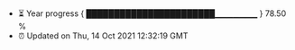 - ⏳ Year progress { ███████████████████████▁▁▁▁▁▁▁ } 78.50 %
- ⏰ Updated on Thu, 14 Oct 2021 12:32:19 GMT

